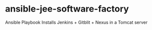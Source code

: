 ansible-jee-software-factory
============================

Ansible Playbook 
Installs Jenkins + Gitblit + Nexus in a Tomcat server
